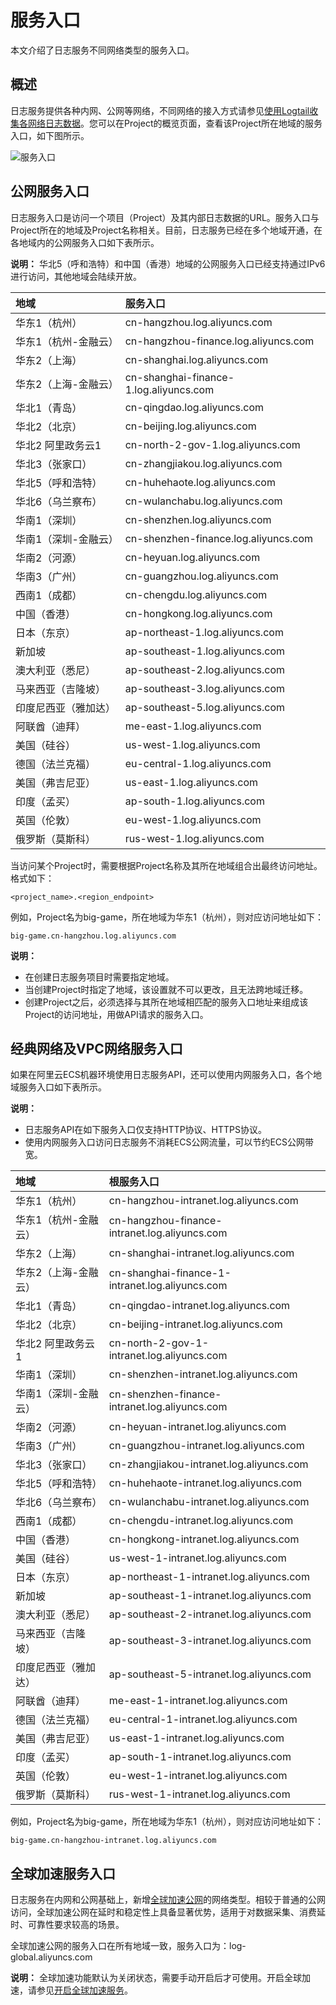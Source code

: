 # 服务入口

本文介绍了日志服务不同网络类型的服务入口。

## 概述

日志服务提供各种内网、公网等网络，不同网络的接入方式请参见[使用Logtail收集各网络日志数据](https://yq.aliyun.com/articles/59236)。您可以在Project的概览页面，查看该Project所在地域的服务入口，如下图所示。

![服务入口](https://static-aliyun-doc.oss-accelerate.aliyuncs.com/assets/img/zh-CN/2478498951/p132286.png)

## 公网服务入口

日志服务入口是访问一个项目（Project）及其内部日志数据的URL。服务入口与Project所在的地域及Project名称相关。目前，日志服务已经在多个地域开通，在各地域内的公网服务入口如下表所示。

**说明：** 华北5（呼和浩特）和中国（香港）地域的公网服务入口已经支持通过IPv6进行访问，其他地域会陆续开放。

|地域|服务入口|
|:-|:---|
|华东1（杭州）|cn-hangzhou.log.aliyuncs.com|
|华东1（杭州-金融云）|cn-hangzhou-finance.log.aliyuncs.com|
|华东2（上海）|cn-shanghai.log.aliyuncs.com|
|华东2（上海-金融云）|cn-shanghai-finance-1.log.aliyuncs.com|
|华北1（青岛）|cn-qingdao.log.aliyuncs.com|
|华北2（北京）|cn-beijing.log.aliyuncs.com|
|华北2 阿里政务云1|cn-north-2-gov-1.log.aliyuncs.com|
|华北3（张家口）|cn-zhangjiakou.log.aliyuncs.com|
|华北5（呼和浩特）|cn-huhehaote.log.aliyuncs.com|
|华北6（乌兰察布）|cn-wulanchabu.log.aliyuncs.com|
|华南1（深圳）|cn-shenzhen.log.aliyuncs.com|
|华南1（深圳-金融云）|cn-shenzhen-finance.log.aliyuncs.com|
|华南2（河源）|cn-heyuan.log.aliyuncs.com|
|华南3（广州）|cn-guangzhou.log.aliyuncs.com|
|西南1（成都）|cn-chengdu.log.aliyuncs.com|
|中国（香港）|cn-hongkong.log.aliyuncs.com|
|日本（东京）|ap-northeast-1.log.aliyuncs.com|
|新加坡|ap-southeast-1.log.aliyuncs.com|
|澳大利亚（悉尼）|ap-southeast-2.log.aliyuncs.com|
|马来西亚（吉隆坡）|ap-southeast-3.log.aliyuncs.com|
|印度尼西亚（雅加达）|ap-southeast-5.log.aliyuncs.com|
|阿联酋（迪拜）|me-east-1.log.aliyuncs.com|
|美国（硅谷）|us-west-1.log.aliyuncs.com|
|德国（法兰克福）|eu-central-1.log.aliyuncs.com|
|美国（弗吉尼亚）|us-east-1.log.aliyuncs.com|
|印度（孟买）|ap-south-1.log.aliyuncs.com|
|英国（伦敦）|eu-west-1.log.aliyuncs.com|
|俄罗斯（莫斯科）|rus-west-1.log.aliyuncs.com|

当访问某个Project时，需要根据Project名称及其所在地域组合出最终访问地址。格式如下：

```
<project_name>.<region_endpoint>
```

例如，Project名为big-game，所在地域为华东1（杭州），则对应访问地址如下：

```
big-game.cn-hangzhou.log.aliyuncs.com
```

**说明：**

-   在创建日志服务项目时需要指定地域。
-   当创建Project时指定了地域，该设置就不可以更改，且无法跨地域迁移。
-   创建Project之后，必须选择与其所在地域相匹配的服务入口地址来组成该Project的访问地址，用做API请求的服务入口。

## 经典网络及VPC网络服务入口

如果在阿里云ECS机器环境使用日志服务API，还可以使用内网服务入口，各个地域服务入口如下表所示。

**说明：**

-   日志服务API在如下服务入口仅支持HTTP协议、HTTPS协议。
-   使用内网服务入口访问日志服务不消耗ECS公网流量，可以节约ECS公网带宽。

|地域|根服务入口|
|:-|:----|
|华东1（杭州）|cn-hangzhou-intranet.log.aliyuncs.com|
|华东1（杭州-金融云）|cn-hangzhou-finance-intranet.log.aliyuncs.com|
|华东2（上海）|cn-shanghai-intranet.log.aliyuncs.com|
|华东2（上海-金融云）|cn-shanghai-finance-1-intranet.log.aliyuncs.com|
|华北1（青岛）|cn-qingdao-intranet.log.aliyuncs.com|
|华北2（北京）|cn-beijing-intranet.log.aliyuncs.com|
|华北2 阿里政务云1|cn-north-2-gov-1-intranet.log.aliyuncs.com|
|华南1（深圳）|cn-shenzhen-intranet.log.aliyuncs.com|
|华南1（深圳-金融云）|cn-shenzhen-finance-intranet.log.aliyuncs.com|
|华南2（河源）|cn-heyuan-intranet.log.aliyuncs.com|
|华南3（广州）|cn-guangzhou-intranet.log.aliyuncs.com|
|华北3（张家口）|cn-zhangjiakou-intranet.log.aliyuncs.com|
|华北5（呼和浩特）|cn-huhehaote-intranet.log.aliyuncs.com|
|华北6（乌兰察布）|cn-wulanchabu-intranet.log.aliyuncs.com|
|西南1（成都）|cn-chengdu-intranet.log.aliyuncs.com|
|中国（香港）|cn-hongkong-intranet.log.aliyuncs.com|
|美国（硅谷）|us-west-1-intranet.log.aliyuncs.com|
|日本（东京）|ap-northeast-1-intranet.log.aliyuncs.com|
|新加坡|ap-southeast-1-intranet.log.aliyuncs.com|
|澳大利亚（悉尼）|ap-southeast-2-intranet.log.aliyuncs.com|
|马来西亚（吉隆坡）|ap-southeast-3-intranet.log.aliyuncs.com|
|印度尼西亚（雅加达）|ap-southeast-5-intranet.log.aliyuncs.com|
|阿联酋（迪拜）|me-east-1-intranet.log.aliyuncs.com|
|德国（法兰克福）|eu-central-1-intranet.log.aliyuncs.com|
|美国（弗吉尼亚）|us-east-1-intranet.log.aliyuncs.com|
|印度（孟买）|ap-south-1-intranet.log.aliyuncs.com|
|英国（伦敦）|eu-west-1-intranet.log.aliyuncs.com|
|俄罗斯（莫斯科）|rus-west-1-intranet.log.aliyuncs.com|

例如，Project名为big-game，所在地域为华东1（杭州），则对应访问地址如下：

```
big-game.cn-hangzhou-intranet.log.aliyuncs.com
```

## 全球加速服务入口

日志服务在内网和公网基础上，新增[全球加速公网](/cn.zh-CN/数据采集/采集加速/简介.md)的网络类型。相较于普通的公网访问，全球加速公网在延时和稳定性上具备显著优势，适用于对数据采集、消费延时、可靠性要求较高的场景。

全球加速公网的服务入口在所有地域一致，服务入口为：log-global.aliyuncs.com

**说明：** 全球加速功能默认为关闭状态，需要手动开启后才可使用。开启全球加速，请参见[开启全球加速服务](/cn.zh-CN/数据采集/采集加速/开启全球加速服务.md)。

